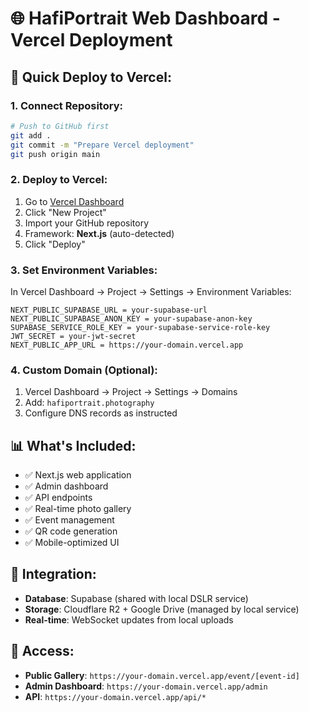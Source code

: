 # 🌐 HafiPortrait Web Dashboard - Vercel Deployment

## 🚀 Quick Deploy to Vercel:

### 1. **Connect Repository:**
```bash
# Push to GitHub first
git add .
git commit -m "Prepare Vercel deployment"
git push origin main
```

### 2. **Deploy to Vercel:**
1. Go to [Vercel Dashboard](https://vercel.com/dashboard)
2. Click "New Project"
3. Import your GitHub repository
4. Framework: **Next.js** (auto-detected)
5. Click "Deploy"

### 3. **Set Environment Variables:**
In Vercel Dashboard → Project → Settings → Environment Variables:
```
NEXT_PUBLIC_SUPABASE_URL = your-supabase-url
NEXT_PUBLIC_SUPABASE_ANON_KEY = your-supabase-anon-key
SUPABASE_SERVICE_ROLE_KEY = your-supabase-service-role-key
JWT_SECRET = your-jwt-secret
NEXT_PUBLIC_APP_URL = https://your-domain.vercel.app
```

### 4. **Custom Domain (Optional):**
1. Vercel Dashboard → Project → Settings → Domains
2. Add: `hafiportrait.photography`
3. Configure DNS records as instructed

## 📊 **What's Included:**
- ✅ Next.js web application
- ✅ Admin dashboard
- ✅ API endpoints
- ✅ Real-time photo gallery
- ✅ Event management
- ✅ QR code generation
- ✅ Mobile-optimized UI

## 🔗 **Integration:**
- **Database**: Supabase (shared with local DSLR service)
- **Storage**: Cloudflare R2 + Google Drive (managed by local service)
- **Real-time**: WebSocket updates from local uploads

## 🎯 **Access:**
- **Public Gallery**: `https://your-domain.vercel.app/event/[event-id]`
- **Admin Dashboard**: `https://your-domain.vercel.app/admin`
- **API**: `https://your-domain.vercel.app/api/*`
